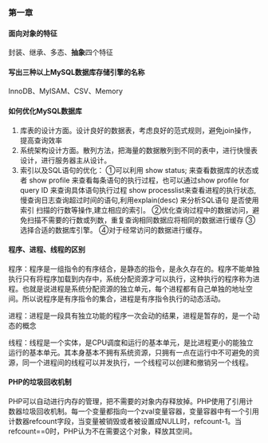 ### 第一章

#### 面向对象的特征

封装、继承、多态、**抽象**四个特征

#### 写出三种以上MySQL数据库存储引擎的名称

InnoDB、MyISAM、CSV、Memory

#### 如何优化MySQL数据库
1. 库表的设计方面。设计良好的数据表，考虑良好的范式规则，避免join操作，提高查询效率
2. 系统架构设计方面。散列方法，把海量的数据散列到不同的表中，进行快慢表设计，进行服务器主从设计。
3. 索引以及SQL语句的优化：
①可以利用 show status; 来查看数据库的状态或者 show profile 来查看每条语句的执行过程，也可以通过show profile for query ID 来查询具体语句执行过程 show processlist来查看进程的执行状态,慢查询日志查询超过时间的语句,利用explain(desc) 来分析SQL语句 是否使用索引 扫描的行数等操作,建立相应的索引。
②优化查询过程中的数据访问，避免扫描不需要的行数或列数，重复查询相同数据应将相同的数据进行缓存
③选择合适的数据库引擎。
④对于经常访问的数据进行缓存。

#### 程序、进程、线程的区别

程序：程序是一组指令的有序结合，是静态的指令，是永久存在的。程序不能单独执行只有将程序加载到内存中，系统分配资源才可以执行，这种执行的程序称为进程。也就是说进程是系统分配资源的独立单元，每个进程都有自己单独的地址空间。所以说程序是有序指令的集合，进程是有序指令执行的动态活动。

进程：进程是一段具有独立功能的程序一次会动的结果，进程是暂存的，是一个动态的概念

线程：线程是一个实体，是CPU调度和运行的基本单元，是比进程更小的能独立运行的基本单元。其本身基本不拥有系统资源，只拥有一点在运行中不可避免的资源，同一个进程间的线程可以并发执行，一个线程可以创建和撤销另一个线程。

#### PHP的垃圾回收机制

PHP可以自动进行内存的管理，把不需要的对象内存释放掉。PHP使用了引用计数器垃圾回收机制。每一个变量都指向一个zval变量容器，变量容器中有一个引用计数器refcount字段，当变量被销毁或者被设置成NULL时，refcount-1。当refcount==0时，PHP认为不在需要这个对象，释放其空间。

